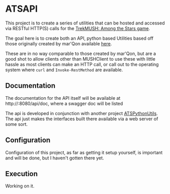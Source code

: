 # ATSAPI

This project is to create a series of utilities that can be hosted and accessed via RESTful HTTP(S) calls for the [TrekMUSH: Among the Stars game](https://wiki.trekmush.org/index.php/Main_Page).

The goal here is to create both an API, python based Utilities based off those originally created by mar'Qon available [here](https://zen.trekmush.org/ats-navcomp/).

These are in no way comparable to those created by mar'Qon, but are a good shot to allow clients other than MUSHClient to use these with little hassle as most clients can make an HTTP call, or call out to the operating system where `curl` and `Invoke-RestMethod` are available.

## Documentation

The documentation for the API itself will be available at http://<server>:8080/api/doc, where a swagger doc will be listed

The api is developed in conjunction with another project [ATSPythonUtils](https://github.com/kcphysics/ATSPythonUtils).  The api just makes the interfaces built there available via a web server of some sort.

## Configuration

Configuration of this project, as far as getting it setup yourself, is important and will be done, but I haven't gotten there yet.

## Execution

Working on it.